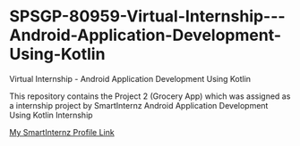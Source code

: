 # SPSGP-80959-Virtual-Internship---Android-Application-Development-Using-Kotlin
Virtual Internship - Android Application Development Using Kotlin

This repository contains the Project 2 (Grocery App) which was assigned as a internship project by SmartInternz Android Application Development Using Kotlin Internship

[My SmartInternz Profile Link](/https://smartinternz.com/student-profile/feed/U0IyMDIwMDAyNjAzMA==)
